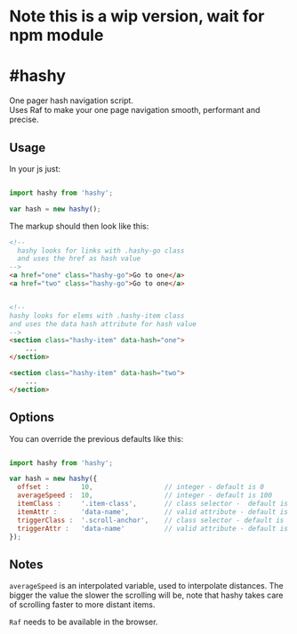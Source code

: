 # Note this is a wip version, wait for npm module

# #hashy

One pager hash navigation script.<br>
Uses Raf to make your one page navigation smooth, performant and precise.


## Usage

In your js just:

```javascript

import hashy from 'hashy';

var hash = new hashy();

```

The markup should then look like this:

```html
<!--
  hashy looks for links with .hashy-go class
  and uses the href as hash value
-->
<a href="one" class="hashy-go">Go to one</a>
<a href="two" class="hashy-go">Go to one</a>


<!--
hashy looks for elems with .hashy-item class
and uses the data hash attribute for hash value
-->
<section class="hashy-item" data-hash="one">
    ...
</section>

<section class="hashy-item" data-hash="two">
    ...
</section>

```

## Options

You can override the previous defaults like this:

```javascript

import hashy from 'hashy';

var hash = new hashy({
  offset :        10,                  // integer - default is 0
  averageSpeed :  10,                  // integer - default is 100
  itemClass :     '.item-class',       // class selector -  default is '.hashy-item'
  itemAttr :      'data-name',         // valid attribute - default is 'data-hash'
  triggerClass :  '.scroll-anchor',    // class selector - default is '.hashy-go'
  triggerAttr :   'data-name'          // valid attribute - default is 'href'
});

```


## Notes

```averageSpeed``` is an interpolated variable, used to interpolate distances.
The bigger the value the slower the scrolling will be, note that hashy takes care of scrolling faster to more distant items.

```Raf``` needs to be available in the browser.
